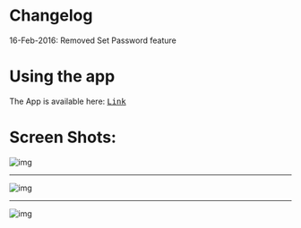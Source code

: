 Changelog
=========
16-Feb-2016:
Removed Set Password feature

Using the app
=============

The App is available here: <kbd> [Link](https://github.com/manashmndl/OthersProject/releases/tag/1.0.1) </kbd>


Screen Shots:
==================
![img](http://i.imgur.com/anwhsVM.png)

---------------------------------------

![img](http://i.imgur.com/anwhsVM.png)

----------------------------------------

![img](http://i.imgur.com/H2kkm8G.png)

